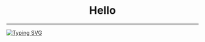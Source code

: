<h1 align="center">Hello</h1>

---

[![Typing SVG](https://readme-typing-svg.herokuapp.com?font=Fira+Code&pause=1000&center=true&vCenter=true&width=500&lines=Im+DPR)](https://git.io/typing-svg)

